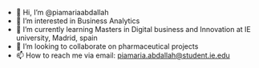 - 👋 Hi, I’m @piamariaabdallah
- 👀 I’m interested in Business Analytics 
- 🌱 I’m currently learning Masters in Digital business and Innovation at IE university, Madrid, spain 
- 💞️ I’m looking to collaborate on pharmaceutical projects
- 📫 How to reach me via email: piamaria.abdallah@student.ie.edu

<!---
piamariaabdallah/piamariaabdallah is a ✨ special ✨ repository because its `README.md` (this file) appears on your GitHub profile.
You can click the Preview link to take a look at your changes.
--->
